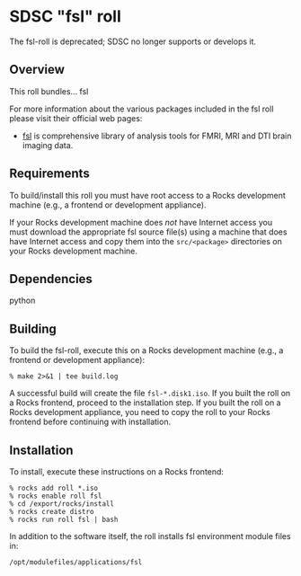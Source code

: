 # SDSC "fsl" roll

The fsl-roll is deprecated; SDSC no longer supports or develops it.

## Overview

This roll bundles... fsl

For more information about the various packages included in the fsl roll please visit their official web pages:

- <a href="http://fsl.fmrib.ox.ac.uk/fsl/fslwiki/" target="_blank">fsl</a> is comprehensive library of analysis tools for FMRI, MRI and DTI brain imaging data.

## Requirements

To build/install this roll you must have root access to a Rocks development
machine (e.g., a frontend or development appliance).

If your Rocks development machine does *not* have Internet access you must
download the appropriate fsl source file(s) using a machine that does
have Internet access and copy them into the `src/<package>` directories on your
Rocks development machine.


## Dependencies

python


## Building

To build the fsl-roll, execute this on a Rocks development
machine (e.g., a frontend or development appliance):

```shell
% make 2>&1 | tee build.log
```

A successful build will create the file `fsl-*.disk1.iso`.  If you built
the roll on a Rocks frontend, proceed to the installation step. If you built the
roll on a Rocks development appliance, you need to copy the roll to your Rocks
frontend before continuing with installation.

## Installation

To install, execute these instructions on a Rocks frontend:

```shell
% rocks add roll *.iso
% rocks enable roll fsl
% cd /export/rocks/install
% rocks create distro
% rocks run roll fsl | bash
```

In addition to the software itself, the roll installs fsl environment
module files in:

```shell
/opt/modulefiles/applications/fsl
```


